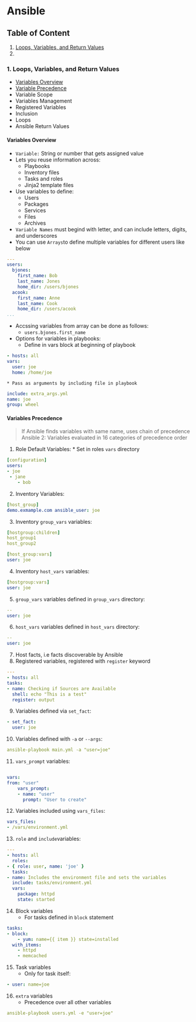# Ansible

## Table of Content
1. [Loops, Variables, and Return Values](#1-loops-variables-and-return-values)
2. 

### 1. Loops, Variables, and Return Values
* [Variables Overview](#variables-overview)
* [Variable Precedence](#variables-precedence)
* Variable Scope
* Variables Management
* Registered Variables
* Inclusion
* Loops
* Ansible Return Values

#### Variables Overview
* `Variable:` String or number that gets assigned value
* Lets you reuse information across:
	* Playbooks
	* Inventory files
	* Tasks and roles
	* Jinja2 template files
* Use variables to define:
	* Users
	* Packages
	* Services
	* Files
	* Archives
* `Variable Names` must begind with letter, and can include letters, digits, and underscores
* You can use `Arrays`to define multiple variables for different users like below


```yaml
---
users:
  bjones:
    first_name: Bob
    last_name: Jones
    home_dir: /users/bjones
  acook:
    first_name: Anne
    last_name: Cook
    home_dir: /users/acook
...
```
* Accssing variables from array can be done as follows:
	* `users.bjones.first_name`
* Options for variables in playbooks:
	* Define in vars block at beginning of playbook
	
```yaml
- hosts: all
vars:
  user: joe
  home: /home/joe
```
	* Pass as arguments by including file in playbook
	
```yaml
include: extra_args.yml
name: joe
group: wheel
```

#### Variables Precedence
>	 If Ansible finds variables with same name, uses chain of precedence
>	 Ansible 2: Variables evaluated in 16 categories of precedence order



1. Role Default Variables:
		* Set in roles `vars` directory
		
```yaml
[configuration]
users:
- joe
 - jane
	- bob
 ```
2. Inventory Variables:
	
```yaml
[host_group]
demo.exmample.com ansible_user: joe
``` 
3. Inventory `group_vars` variables: 
	    
```yaml
[hostgroup:children]
host_group1
host_group2

[host_group:vars]
user: joe
```
4. Inventory `host_vars` variables:
	
```yaml
[hostgroup:vars]
user: joe
```
5. `group_vars` variables defined in `group_vars` directory: 	
	
```yaml
--
user: joe
```
		
6. `host_vars` variables defined in `host_vars` directory:
	
```yaml
--
user: joe
```

7. Host facts, i.e facts discoverable by Ansible
8. Registered variables, registered with `register` keyword

```yaml
---
- hosts: all
tasks:
- name: Checking if Sources are Available
  shell: echo "This is a test"
  register: output
```
9. Variables defined via `set_fact`:

```yaml
- set_fact:
  user: joe
```
	
10. Variables defined with `-a` or `--args`:

```yaml
ansible-playbook main.yml -a "user=joe"
```
	
11. `vars_prompt` variables:
	
```yaml

vars:
from: "user"
	vars_prompt:
	- name: "user"
	  prompt: "User to create"
```
	
12. Variables included using `vars_files`:

```yaml
vars_files:
- /vars/environment.yml
```

13. `role` and `include`variables:

```yaml
---
- hosts: all
  roles:
- { role: user, name: 'joe' }
  tasks:
- name: Includes the environment file and sets the variables
  include: tasks/environment.yml
  vars:
    package: httpd
    state: started
```
	
14. Block variables
	* For tasks defined in `block` statement

```yaml
tasks:
- block:
	- yum: name={{ item }} state=installed
  with_items:
    - httpd
    - memcached
```

15. Task variables
	* Only for task itself:
	
```yaml
- user: name=joe
```

16. `extra` variables
	* Precedence over all other variables

```yaml
ansible-playbook users.yml -e "user=joe"
```
